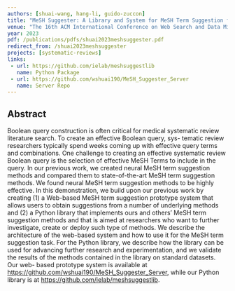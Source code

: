 ```yaml
---
authors: [shuai-wang, hang-li, guido-zuccon]
title: "MeSH Suggester: A Library and System for MeSH Term Suggestion for Systematic Review Boolean Query Construction"
venue: "The 16th ACM International Conference on Web Search and Data Mining"
year: 2023
pdf: /publications/pdfs/shuai2023meshsuggester.pdf
redirect_from: /shuai2023meshsuggester
projects: [systematic-reviews]
links:
 - url: https://github.com/ielab/meshsuggestlib
   name: Python Package
 - url: https://github.com/wshuai190/MeSH_Suggester_Server
   name: Server Repo
---
```


## Abstract
Boolean query construction is often critical for medical systematic review literature search. To create an effective Boolean query, sys- tematic review researchers typically spend weeks coming up with effective query terms and combinations. One challenge to creating an effective systematic review Boolean query is the selection of effective MeSH Terms to include in the query. In our previous work, we created neural MeSH term suggestion methods and compared them to state-of-the-art MeSH term suggestion methods. We found neural MeSH term suggestion methods to be highly effective.
In this demonstration, we build upon our previous work by creating (1) a Web-based MeSH term suggestion prototype system that allows users to obtain suggestions from a number of underlying methods and (2) a Python library that implements ours and others’ MeSH term suggestion methods and that is aimed at researchers who want to further investigate, create or deploy such type of methods. We describe the architecture of the web-based system and how to use it for the MeSH term suggestion task. For the Python library, we describe how the library can be used for advancing further research and experimentation, and we validate the results of the methods contained in the library on standard datasets. Our web- based prototype system is available at https://github.com/wshuai190/MeSH_Suggester_Server, while our Python library is at https://github.com/ielab/meshsuggestlib.